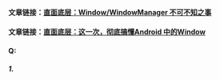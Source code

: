 #### 文章链接：[直面底层：Window/WindowManager 不可不知之事](https://mp.weixin.qq.com/s/VDdDy3_nU0W1byM8H5B0Pw)
#### 文章链接：[直面底层：这一次，彻底搞懂Android 中的Window](https://mp.weixin.qq.com/s/Q9HeT39w0LXGoR_ifyd9bg)

#### Q:
##### 1. 
